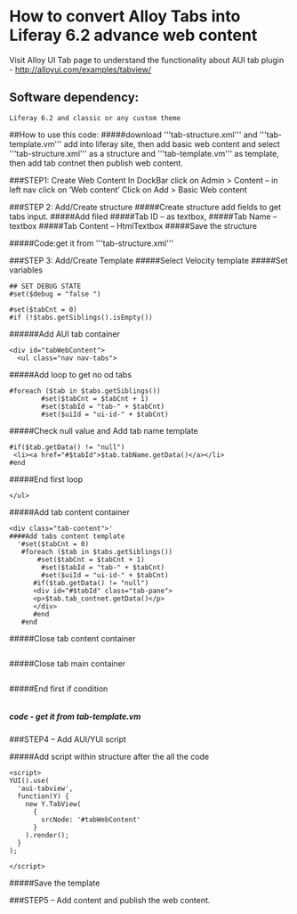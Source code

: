 # How to convert Alloy Tabs into Liferay 6.2 advance web content
Visit Alloy UI Tab page to understand the functionality about AUI tab plugin - http://alloyui.com/examples/tabview/ 

## Software dependency:

```Liferay 6.2 and classic or any custom theme```

##How to use this code:
#####download '''tab-structure.xml''' and '''tab-template.vm''' add into liferay site, then add basic web content and select '''tab-structure.xml''' as a structure and '''tab-template.vm''' as template, then add tab contnet then publish web content.


###STEP1: Create Web Content
In DockBar click on Admin > Content – in left nav click on ‘Web content’ 
Click on Add > Basic Web content

###STEP 2: Add/Create structure
#####Create structure add fields to get tabs input.
#####Add filed 
#####Tab ID – as textbox, 
#####Tab Name – textbox 
#####Tab Content – HtmlTextbox
#####Save the structure 
 
#####Code:get it from '''tab-structure.xml'''

###STEP 3: Add/Create Template
#####Select Velocity template
#####Set variables
```
## SET DEBUG STATE
#set($debug = "false ")

#set($tabCnt = 0)
#if (!$tabs.getSiblings().isEmpty())
```


######Add AUI tab container
```
<div id="tabWebContent">
  <ul class="nav nav-tabs">
```  
  
  
  
#####Add loop to get no od tabs
```
#foreach ($tab in $tabs.getSiblings())
        #set($tabCnt = $tabCnt + 1)
        #set($tabId = "tab-" + $tabCnt)	
        #set($uiId = "ui-id-" + $tabCnt)
```        

#####Check null value and Add tab name template
```
#if($tab.getData() != "null")
 <li><a href="#$tabId">$tab.tabName.getData()</a></li>
#end
```

#####End first loop
```#end
</ul> 
```	

#####Add tab content container
```
<div class="tab-content">'
####Add tabs content template 
  '#set($tabCnt = 0)
   #foreach ($tab in $tabs.getSiblings())
       #set($tabCnt = $tabCnt + 1)
        #set($tabId = "tab-" + $tabCnt)	
        #set($uiId = "ui-id-" + $tabCnt)	    
      #if($tab.getData() != "null")
      <div id="#$tabId" class="tab-pane">
      <p>$tab.tab_contnet.getData()</p>
      </div>
	  #end
   #end
   ```
   
#####Close tab content container 
```</div>
```

#####Close tab main container 
```</div>
```

#####End first if condition 
```#end
```

##### code - get it from tab-template.vm

###STEP4 – Add AUI/YUI script

#####Add script within structure after the all the code
```
<script>
YUI().use(
  'aui-tabview',
  function(Y) {
    new Y.TabView(
      {
        srcNode: '#tabWebContent'
      }
    ).render();
  }
);

</script>
```
#####Save the template 

###STEP5 – Add content and publish the web content.
